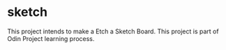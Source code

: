 # sketch
This project intends to make a Etch a Sketch Board.
This project is part of Odin Project learning process.
